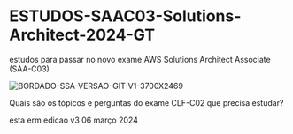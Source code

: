 # ESTUDOS-SAAC03-Solutions-Architect-2024-GT
estudos para passar no novo exame AWS Solutions Architect Associate (SAA-C03)

![BORDADO-SSA-VERSAO-GIT-V1-3700X2469](https://github.com/rogtavares/ESTUDOS-SAAC03-Solutions-Architect-2024-GT/assets/91990479/8c0e3301-88f2-49c0-8922-211d2a177732)


Quais são os tópicos e perguntas do exame CLF-C02 que precisa estudar?


esta erm edicao v3
06 março  2024

